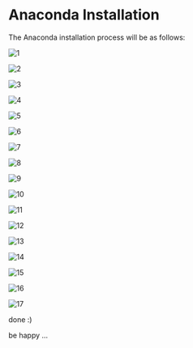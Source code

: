 # Anaconda Installation

The Anaconda installation process will be as follows:

![1](https://github.com/user-attachments/assets/65cd2cf8-676c-46e9-b2ef-994d06e2d986)

![2](https://github.com/user-attachments/assets/217558ff-2369-43a6-836b-376512dce7a0)

![3](https://github.com/user-attachments/assets/d085fa3a-b28c-4882-80be-e14e4e803b28)

![4](https://github.com/user-attachments/assets/598550c4-c543-47bb-a00e-4cbc74400982)

![5](https://github.com/user-attachments/assets/29d14389-0ebd-46e9-845b-975a6bbd5766)

![6](https://github.com/user-attachments/assets/2e0daa16-e958-4b17-9aed-206a8760e29b)

![7](https://github.com/user-attachments/assets/5d303253-fa19-423e-b712-e3244f079cf3)

![8](https://github.com/user-attachments/assets/344b2529-09d7-4eaa-a20f-b1d26b3efc65)

![9](https://github.com/user-attachments/assets/475a8450-d838-4d58-a744-cc429ee9645f)

![10](https://github.com/user-attachments/assets/1bc14f3f-1617-4a51-acc4-923828f4599a)

![11](https://github.com/user-attachments/assets/0349b973-ab7c-4afa-8dcd-c59ee1d155ff)

![12](https://github.com/user-attachments/assets/83326d1f-3dcf-46e2-8924-b19dfdaacb70)

![13](https://github.com/user-attachments/assets/0e7b7278-63ae-4f02-a2c0-a416d0db9ac5)

![14](https://github.com/user-attachments/assets/57f7c08c-feaf-428d-b9e0-58d6ab036829)

![15](https://github.com/user-attachments/assets/475b22b4-40a8-43a4-830a-a5fc6e3424ea)

![16](https://github.com/user-attachments/assets/185f05ac-ef8a-4fd7-a5ca-c7d90c34d12d)

![17](https://github.com/user-attachments/assets/b4b01981-a3a9-41cc-b738-e65593a416ed)

done :)

be happy ...
